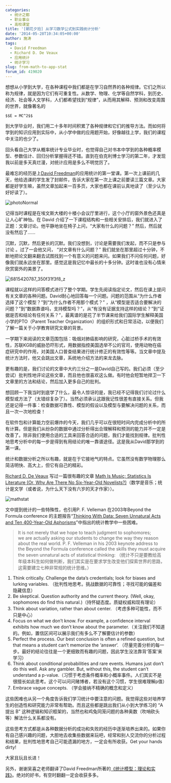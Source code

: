 ```yaml
---
categories:
  - 统计之都
  - 职业事业
  - 高校课堂
title: '[朝花夕拾] 从学习数学公式到实践统计分析'
date: '2014-05-28T10:34:05+00:00'
author: 施涛
tags:
  - David Freedman
  - Richard D. De Veaux
  - 应用统计
  - 统计学习
slug: from-math-to-app-stat
forum_id: 419020
---
```


想想从小学到大学，在各种课程中我们都是在学习自然界的各种规律。它们之所以称为规律，就是因为它们有可重复性。从数学、物理、化学等自然学科，到历史、经济、社会等人文学科，人们都希望找到“规律”，从而用其解释、预测和改变周围的世界，就像著名的

`$$E = MC^2$$`

到大学毕业时，我们用二十多年时间积累了各种规律和它们的推导方法。而如何将学到的知识应用到实际中，从小学中做的应用题开始，好像越往上学，我们的课程中关注的也少了。<!--more-->

回头看自己大学从概率统计专业毕业时，也觉得自己对书本中学到的各种概率模型、参数估计、回归分析掌握得还不错。直到在伯克利博士学习的第二年，才发现我以前是多天真烂漫，对统计应用是多么不明觉厉了。

最难忘的经历是上[David Freedman](http://www.stat.berkeley.edu/~census/)的应用统计的第一堂课。第一次上课前的几天，他给选课的学生发了封邮件，告诉大家在第一次上课之前要读三篇文章。大家都是好学生嘛，虽然文章加起来一百多页，大家也都在课前认真地读了（至少认为好好读了）。

![photoNormal](https://uploads.cosx.org/2014/05/photoNormal.jpeg)

记得当时课程是在埃文斯大楼的十楼小会议厅里进行，这个小厅的窗外景色还真是让人心旷神怡。在 David 介绍了一下课程结构和一些相关安排后，我们就进入了正题：文章讨论。他平静地坐在椅子上问，“大家有什么的问题？” 然后，然后就没有然后了……

沉默，沉默，然后更长的沉默。我们没想到，讨论是需要我们发起，而不只是参与讨论 。过了一会他又问， “对文章有什么问题？” 我们就坐在那里超过十分钟，不断地把论文翻来翻去试图找到一个有意义的问题来问。如果我们不问任何问题，好像我们就永远坐在那里。感觉这是我记忆中最长的十多分钟。这时谁也没有心情来欣赏窗外的美景了。

![6815420787_350f31f3f8_z](https://uploads.cosx.org/2014/05/6815420787_350f31f3f8_z.jpg)

课程就以这样的问答模式进行了整个学期。学生先阅读指定论文，然后在课上提问有关文章的各种问题。David耐心地回答每一个问题。问题的范围从“为什么作者选择了这个模型？”到“为什么作者不用那个模式？” ，从“模型是否适合要解决的问题？”到“数据靠谱吗，支持模型吗？”，从“有没有证据支持这样的结论？”到“证据是否和结论有任何关系？”，最离谱的是花了半节课来给我们国际学生解释美国小学的PTO（Parent Teacher Organization）的组织形式和日常活动，以便我们了解一篇关于小学教育研究文章的背景。

一学期下来阅读的文章范围包括：吸烟对肺癌影响的研究，心脏过桥手术的有效性，苏联KGB的威胁恐吓形式，用数据指控美国选举不公的官司，使用动物在癌症研究中的作用，对美国人口普查结果进行统计修正的有效性等等。当文章中提及统计方法时，他又会跳出文章，系统地介绍方法的来龙去脉。

更有趣的是，我们讨论的文章中大约三分之一是David自己写的。我们必须（至少尝试）批判性地评论这些文章，而且他也很喜欢这么做。有时他会短暂地捍卫一下文章里的方法和结论，然后加入更多自己的批判。

想回顾一下我当时到底学了什么，最令人惊讶的是，我已经不记得我们讨论过什么模型或方法了（太错综复杂了）。当然必须承认这跟我记性很差有直接关系。但我还是记得一件事：检查数据可靠性、模型的假设以及模型与要解决问题的关系，而且一次一次地检查！

在软件包和计算能力空前爆炸的今天，我们几乎可以在很短时间内完成分析中的所有计算。但是我们从纷杂的数据中通过分析得出合理解释和预测的能力并不一定是改善了。除非我们使用合适的工具来回答合适的问题，我们才能找到规律。批判性地思考分析中的每一步是得到有用结论的唯一靠谱途径。这是我从David那学到的第一课。

统计和数据分析之所以有趣，就是在于它接地气的特点。它虽然没有数学物理那么简洁明快、高大上，但它有自己的精彩。

[Richard D. De Veaux](http://sites.williams.edu/rdeveaux/) 写过一篇很有趣的文章 [Math Is Music; Statistics Is Literature (Or, Why Are There No Six-Year-Old Novelists?)](http://civilstat.com/wp-content/uploads/2011/08/Mathmusic.pdf)（数学是音乐；统计是文学（或者说，为什么天下没有六岁的天才作家））。

![mathstat](https://uploads.cosx.org/2014/05/mathstat.jpg)

文中提到统计的一些特殊性，也引用P. F. Velleman 在2003年Beyond the Formula conference 的主题报告“[Thinking With Data: Seven Unnatural Acts and Ten 400-Year-Old Aphorisms](http://math.illinoisstate.edu/events/BerkLecturePDF309.pdf)”中指出的统计教学中一些困难。

> It is not merely that we hope to teach judgment to sophomores; we are actually asking our students to change the way they reason about the real world. P. F. Velleman in his 2003 keynote address to the Beyond the Formula conference called the skills they must acquire the seven unnatural acts of statistical thinking: （统计不只是要教给高年级本科生如何做判断，我们其实是在要求学生改变他们探索世界的思路，这需要建立七种非常规的统计思维。）

  1. Think critically. Challenge the data’s credentials; look for biases and lurking variables. （批判性地思考。挑战数据的可靠性；寻找可能的偏差和隐藏信息）
  2. Be skeptical. Question authority and the current theory. (Well, okay, sophomores do find this natural.)（持怀疑态度。质疑权威和现有理论）
  3. Think about variation, rather than about center. （考虑多种可能性，而不只是中心）
  4. Focus on what we don’t know. For example, a confidence interval exhibits how much we don’t know about the parameter.（关注我们不知道的。例如，置信区间可以展示我们有多么不了解要估计的参数）
  5. Perfect the process. Our best conclusion is often a refined question, but that means a student can’t memorize the ‘answer‘. （尽量完善分析的每一步。最好的结论往往是一个更细致而有趣的问题，因此学生没法靠背‘答案’来学习）
  6. Think about conditional probabilities and rare events. Humans just don’t do this well. Ask any gambler. But, without this, the student can’t understand a p-value.（习惯于考虑条件概率和小概率事件。人们其实不是很擅长如此思考。这个可以问问赌博者，若没有这个习惯，学生很难理解p值）
  7. Embrace vague concepts. （学会接纳不精确的概念和定义）

这些困难也从另一个角度告诉我们学习统计中要注意的问题。我觉得这些对培养学生的创造性和研究能力非常有帮助。而且这些都是跳出我们从小到大学练习的 “A 提出 B” 这种逻辑和知识框架的，当然也和鸡兔同笼问题的各种奥数（吹哨砍头等）解法什么关系都没有。

这些思考方式都是从各种数据分析的成功和失败的经历中逐渐培养出来的。如果你有自己感兴趣的问题，大胆地去收集些数据来玩吧，经常和别人交流你的分析过程和结果，批判性地思考自己可能遗漏的地方，一定会有所收获。Get your hands dirty!

大家且玩且长进！

另外，谢谢吴喜之老师翻译了David Freedman所著的[《统计模型：理论和实践》](http://www.amazon.cn/统计模型-理论和实践-弗里曼/dp/B003XKNKZG)。绝对的好书，有空时翻翻一定会收获多多。
